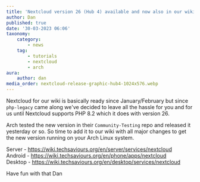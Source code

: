```yaml
---
title: 'Nextcloud version 26 (Hub 4) available and now also in our wiki 🍻 🌪️'
author: Dan
published: true
date: '30-03-2023 06:06'
taxonomy:
    category:
        - news
    tag:
        - tutorials
        - nextcloud
        - arch
aura:
    author: dan
media_order: nextcloud-release-graphic-hub4-1024x576.webp
---
```


Nextcloud for our wiki is basically ready since January/February but since `php-legacy` came along we've decided to leave all the hassle for you and for us until Nextcloud supports PHP 8.2 which it does with version 26. 

Arch tested the new version in their `Community-Testing` repo and released it yesterday or so. So time to add it to our wiki with all major changes to get the new version running on your Arch Linux system. 

Server - https://wiki.techsaviours.org/en/server/services/nextcloud  
Android - https://wiki.techsaviours.org/en/phone/apps/nextcloud  
Desktop - https://wiki.techsaviours.org/en/desktop/services/nextcloud

Have fun with that
Dan